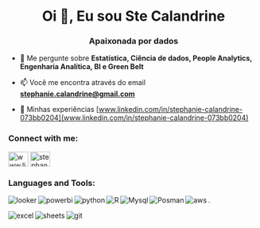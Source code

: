 <h1 align="center">Oi 👋, Eu sou Ste Calandrine</h1>
<h3 align="center">Apaixonada por dados</h3>

- 💬 Me pergunte sobre **Estatística, Ciência de dados, People Analytics, Engenharia Analítica, BI e Green Belt**

- 📫 Você me encontra através do email **stephanie.calandrine@gmail.com**

- 📄 Minhas experiências [www.linkedin.com/in/stephanie-calandrine-073bb0204](www.linkedin.com/in/stephanie-calandrine-073bb0204)

<h3 align="left">Connect with me:</h3>
<p align="left">
<a href="https://linkedin.com/in/www.linkedin.com/in/stephanie-calandrine-073bb0204" target="blank"><img align="center" src="https://raw.githubusercontent.com/rahuldkjain/github-profile-readme-generator/master/src/images/icons/Social/linked-in-alt.svg" alt="www.linkedin.com/in/stephanie-calandrine-073bb0204" height="30" width="40" /></a>
<a href="https://instagram.com/stephanie calandrine" target="blank"><img align="center" src="https://raw.githubusercontent.com/rahuldkjain/github-profile-readme-generator/master/src/images/icons/Social/instagram.svg" alt="stephanie calandrine" height="30" width="40" /></a>
<h3 align="left">Languages and Tools:</h3>
<img align= "left" alt="looker" src="https://img.shields.io/badge/Looker-4285F4.svg?style=for-the-badge&logo=Looker&logoColor=white"><img align= "left" alt="powerbi" src="https://img.shields.io/badge/Power%20BI-F2C811.svg?style=for-the-badge&logo=Power-BI&logoColor=black"/>
<img align= "left" alt="python" src="https://img.shields.io/badge/Python-3776AB.svg?style=for-the-badge&logo=Python&logoColor=white"/>
<img align= "left" alt="R" src="https://img.shields.io/badge/R-276DC3.svg?style=for-the-badge&logo=R&logoColor=white"/>
<img align= "left" alt="Mysql" src="https://img.shields.io/badge/MySQL-4479A1.svg?style=for-the-badge&logo=MySQL&logoColor=white"/>
<img align= "left" alt="Posman" src="https://img.shields.io/badge/Postman-FF6C37.svg?style=for-the-badge&logo=Postman&logoColor=white"/>
<img align= "left" alt="aws" src="https://img.shields.io/badge/Amazon%20AWS-232F3E.svg?style=for-the-badge&logo=Amazon-AWS&logoColor=white"/> 

.
      
<img align= "left" alt="excel" src="https://img.shields.io/badge/Microsoft%20Excel-217346.svg?style=for-the-badge&logo=Microsoft-Excel&logoColor=white"/>
<img align= "left" alt="sheets" src="https://img.shields.io/badge/Google%20Sheets-34A853.svg?style=for-the-badge&logo=Google-Sheets&logoColor=white"/>
<img align= "left" alt="git" src="https://img.shields.io/badge/Git-F05032.svg?style=for-the-badge&logo=Git&logoColor=white"/>





